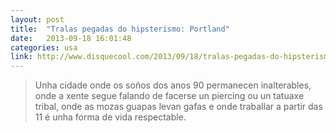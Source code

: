 ```yaml
---
layout: post
title:  "Tralas pegadas do hipsterismo: Portland"
date:   2013-09-18 16:01:48
categories: usa
link: http://www.disquecool.com/2013/09/18/tralas-pegadas-do-hipsterismo-portland/
---
```


> Unha cidade onde os soños dos anos 90 permanecen inalterables, onde a xente segue falando de facerse un piercing ou un tatuaxe tribal, onde as mozas guapas levan gafas e onde traballar a partir das 11 é unha forma de vida respectable.